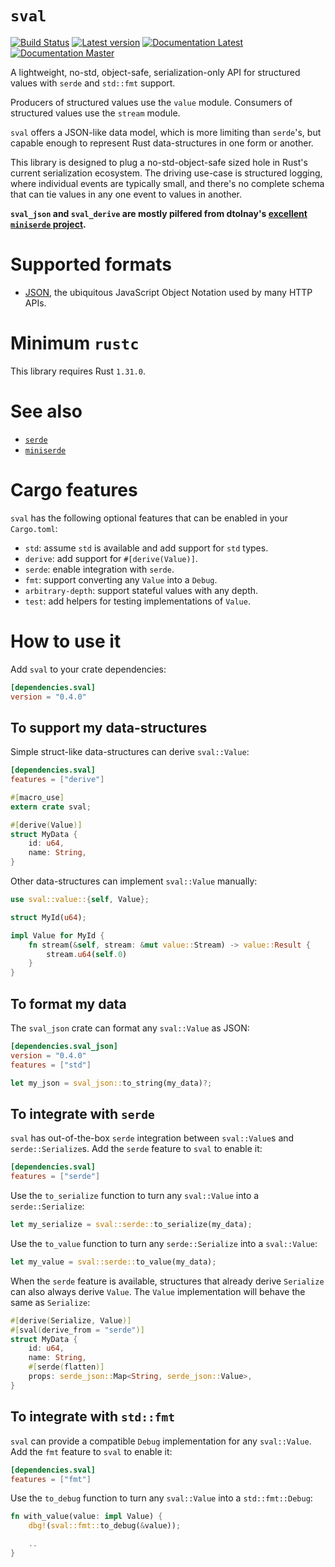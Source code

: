 # `sval`

[![Build Status](https://travis-ci.com/sval-rs/sval.svg?branch=master)](https://travis-ci.com/sval-rs/sval)
[![Latest version](https://img.shields.io/crates/v/sval.svg)](https://crates.io/crates/sval)
[![Documentation Latest](https://docs.rs/sval/badge.svg)](https://docs.rs/sval)
[![Documentation Master](https://img.shields.io/badge/docs-master-lightgrey.svg)](https://sval-rs.github.io/sval/sval/index.html)

A lightweight, no-std, object-safe, serialization-only API for structured values with `serde` and `std::fmt` support.

Producers of structured values use the `value` module. Consumers of structured values use the `stream` module.

`sval` offers a JSON-like data model, which is more limiting than `serde`'s, but capable enough to represent Rust data-structures in one form or another.

This library is designed to plug a no-std-object-safe sized hole in Rust's current serialization ecosystem. The driving use-case is structured logging, where individual events are typically small, and there's no complete schema that can tie values in any one event to values in another.

**`sval_json` and `sval_derive` are mostly pilfered from dtolnay's [excellent `miniserde` project](https://github.com/dtolnay/miniserde).**

# Supported formats

- [JSON](https://crates.io/crates/sval_json), the ubiquitous JavaScript Object Notation used by many HTTP APIs.

# Minimum `rustc`

This library requires Rust `1.31.0`.

# See also

- [`serde`](https://docs.rs/serde)
- [`miniserde`](https://docs.rs/miniserde)

# Cargo features

`sval` has the following optional features that can be enabled in your `Cargo.toml`:

- `std`: assume `std` is available and add support for `std` types.
- `derive`: add support for `#[derive(Value)]`.
- `serde`: enable integration with `serde`.
- `fmt`: support converting any `Value` into a `Debug`.
- `arbitrary-depth`: support stateful values with any depth.
- `test`: add helpers for testing implementations of `Value`.

# How to use it

Add `sval` to your crate dependencies:

```toml
[dependencies.sval]
version = "0.4.0"
```

## To support my data-structures

Simple struct-like data-structures can derive `sval::Value`:

```toml
[dependencies.sval]
features = ["derive"]
```

```rust
#[macro_use]
extern crate sval;

#[derive(Value)]
struct MyData {
    id: u64,
    name: String,
}
```

Other data-structures can implement `sval::Value` manually:

```rust
use sval::value::{self, Value};

struct MyId(u64);

impl Value for MyId {
    fn stream(&self, stream: &mut value::Stream) -> value::Result {
        stream.u64(self.0)
    }
}
```

## To format my data

The `sval_json` crate can format any `sval::Value` as JSON:

```toml
[dependencies.sval_json]
version = "0.4.0"
features = ["std"]
```

```rust
let my_json = sval_json::to_string(my_data)?;
```

## To integrate with `serde`

`sval` has out-of-the-box `serde` integration between `sval::Value`s and `serde::Serialize`s. Add the `serde` feature to `sval` to enable it:

```toml
[dependencies.sval]
features = ["serde"]
```

Use the `to_serialize` function to turn any `sval::Value` into a `serde::Serialize`:

```rust
let my_serialize = sval::serde::to_serialize(my_data);
```

Use the `to_value` function to turn any `serde::Serialize` into a `sval::Value`:

```rust
let my_value = sval::serde::to_value(my_data);
```

When the `serde` feature is available, structures that already derive `Serialize` can also always derive `Value`. The `Value` implementation will behave the same as `Serialize`:

```rust
#[derive(Serialize, Value)]
#[sval(derive_from = "serde")]
struct MyData {
    id: u64,
    name: String,
    #[serde(flatten)]
    props: serde_json::Map<String, serde_json::Value>,
}
```

## To integrate with `std::fmt`

`sval` can provide a compatible `Debug` implementation for any `sval::Value`. Add the `fmt` feature to `sval` to enable it:

```toml
[dependencies.sval]
features = ["fmt"]
```

Use the `to_debug` function to turn any `sval::Value` into a `std::fmt::Debug`:

```rust
fn with_value(value: impl Value) {
    dbg!(sval::fmt::to_debug(&value));

    ..
}
```
